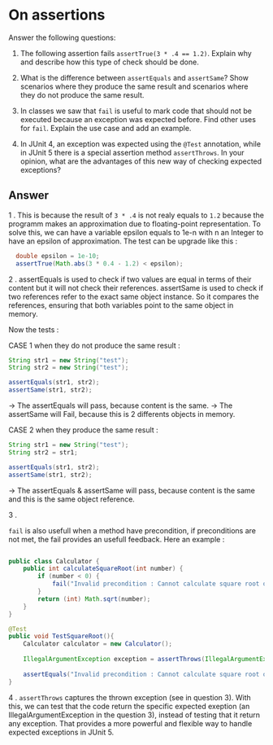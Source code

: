 # On assertions

Answer the following questions:

1. The following assertion fails `assertTrue(3 * .4 == 1.2)`. Explain why and describe how this type of check should be done.

2. What is the difference between `assertEquals` and `assertSame`? Show scenarios where they produce the same result and scenarios where they do not produce the same result.

3. In classes we saw that `fail` is useful to mark code that should not be executed because an exception was expected before. Find other uses for `fail`. Explain the use case and add an example.

4. In JUnit 4, an exception was expected using the `@Test` annotation, while in JUnit 5 there is a special assertion method `assertThrows`. In your opinion, what are the advantages of this new way of checking expected exceptions?

## Answer

1 . 
This is because the result of `3 * .4` is not realy equals to `1.2` because the programm makes an approximation due to floating-point representation.
To solve this, we can have a variable epsilon equals to 1e-n with n an Integer to have an epsilon of approximation. The test can be upgrade like this :
``` java
  double epsilon = 1e-10;
  assertTrue(Math.abs(3 * 0.4 - 1.2) < epsilon);
```

2 . 
assertEquals is used to check if two values are equal in terms of their content but it will not check their references.
assertSame is used to check if two references refer to the exact same object instance. So it compares the references, ensuring that both variables point to the same object in memory.


Now the tests :

CASE 1 when they do not produce the same result :

``` java
String str1 = new String("test");
String str2 = new String("test");

assertEquals(str1, str2); 
assertSame(str1, str2);   
```
-> The assertEquals will pass, because content is the same.
-> The assertSame will Fail, because this is 2 differents objects in memory.

CASE 2 when they produce the same result :

``` java
String str1 = new String("test");
String str2 = str1;

assertEquals(str1, str2);
assertSame(str1, str2);
```

-> The assertEquals & assertSame will pass, because content is the same and this is the same object reference.

3 .

`fail` is also usefull when a method have precondition, if preconditions are not met, the fail provides an usefull feedback. 
Here an example :

``` java

public class Calculator {
    public int calculateSquareRoot(int number) {
        if (number < 0) {
            fail("Invalid precondition : Cannot calculate square root of a negative number");
        }
        return (int) Math.sqrt(number);
    }
}

@Test
public void TestSquareRoot(){
    Calculator calculator = new Calculator();
    
    IllegalArgumentException exception = assertThrows(IllegalArgumentException.class, () -> calculator.calculateSquareRoot(-1));
    
    assertEquals("Invalid precondition : Cannot calculate square root of a negative number", exception.getMessage());
}
```

4 .
`assertThrows` captures the thrown exception (see in question 3).
With this, we can test that the code return the specific expected exeption (an IllegalArgumentException in the question 3), instead of testing that it return any exception.
That provides a more powerful and flexible way to handle expected exceptions in JUnit 5.
